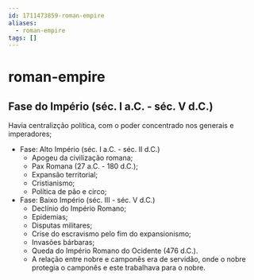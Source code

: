 ```yaml
---
id: 1711473859-roman-empire
aliases:
  - roman-empire
tags: []
---
```


# roman-empire

## Fase do Império (séc. I a.C. - séc. V d.C.)

Havia centralizção política, com o poder concentrado nos generais e imperadores;

- Fase: Alto Império (séc. I a.C. - séc. II d.C.)
  - Apogeu da civilização romana;
  - Pax Romana (27 a.C. - 180 d.C.);
  - Expansão territorial;
  - Cristianismo;
  - Política de pão e circo;
- Fase: Baixo Império (séc. III - séc. V d.C.)
  - Declínio do Império Romano;
  - Epidemias;
  - Disputas militares;
  - Crise do escravismo pelo fim do expansionismo;
  - Invasões bárbaras;
  - Queda do Império Romano do Ocidente (476 d.C.).
  - A relação entre nobre e camponês era de servidão, onde o nobre protegia o camponês e este trabalhava para o nobre.
